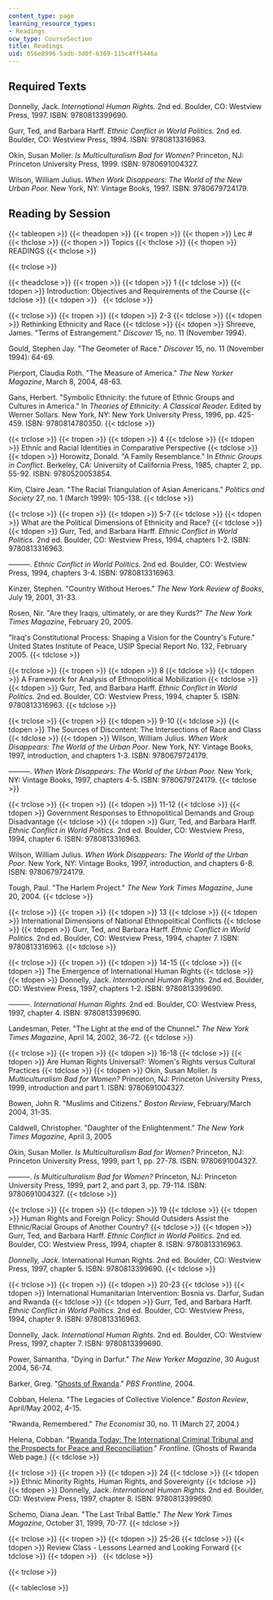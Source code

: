 ```yaml
---
content_type: page
learning_resource_types:
- Readings
ocw_type: CourseSection
title: Readings
uid: 056e8996-5adb-3d0f-6369-115c4ff5446a
---
```


Required Texts
--------------

Donnelly, Jack. _International Human Rights._ 2nd ed. Boulder, CO: Westview Press, 1997. ISBN: 9780813399690.

Gurr, Ted, and Barbara Harff. _Ethnic Conflict in World Politics._ 2nd ed. Boulder, CO: Westview Press, 1994. ISBN: 9780813316963.

Okin, Susan Moller. _Is Multiculturalism Bad for Women?_ Princeton, NJ: Princeton University Press, 1999. ISBN: 9780691004327.

Wilson, William Julius. _When Work Disappears: The World of the New Urban Poor._ New York, NY: Vintage Books, 1997. ISBN: 9780679724179.

Reading by Session
------------------

{{< tableopen >}}
{{< theadopen >}}
{{< tropen >}}
{{< thopen >}}
Lec #
{{< thclose >}}
{{< thopen >}}
Topics
{{< thclose >}}
{{< thopen >}}
READINGS
{{< thclose >}}

{{< trclose >}}

{{< theadclose >}}
{{< tropen >}}
{{< tdopen >}}
1
{{< tdclose >}}
{{< tdopen >}}
Introduction: Objectives and Requirements of the Course
{{< tdclose >}}
{{< tdopen >}}
 
{{< tdclose >}}

{{< trclose >}}
{{< tropen >}}
{{< tdopen >}}
2-3
{{< tdclose >}}
{{< tdopen >}}
Rethinking Ethnicity and Race
{{< tdclose >}}
{{< tdopen >}}
Shreeve, James. "Terms of Estrangement." _Discover_ 15, no. 11 (November 1994).  
  
Gould, Stephen Jay. "The Geometer of Race." _Discover_ 15, no. 11 (November 1994): 64-69.  
  
Pierport, Claudia Roth. "The Measure of America." _The New Yorker Magazine_, March 8, 2004, 48-63.  
  
Gans, Herbert. "Symbolic Ethnicity: the future of Ethnic Groups and Cultures in America." In _Theories of Ethnicity: A Classical Reader._ Edited by Werner Sollars. New York, NY: New York University Press, 1996, pp. 425-459. ISBN: 9780814780350.
{{< tdclose >}}

{{< trclose >}}
{{< tropen >}}
{{< tdopen >}}
4
{{< tdclose >}}
{{< tdopen >}}
Ethnic and Racial Identities in Comparative Perspective
{{< tdclose >}}
{{< tdopen >}}
Horowitz, Donald. "A Family Resemblance." In _Ethnic Groups in Conflict_. Berkeley, CA: University of California Press, 1985, chapter 2, pp. 55-92. ISBN: 9780520053854.  
  
Kim, Claire Jean. "The Racial Triangulation of Asian Americans." _Politics and Society_ 27, no. 1 (March 1999): 105-138.
{{< tdclose >}}

{{< trclose >}}
{{< tropen >}}
{{< tdopen >}}
5-7
{{< tdclose >}}
{{< tdopen >}}
What are the Political Dimensions of Ethnicity and Race?
{{< tdclose >}}
{{< tdopen >}}
Gurr, Ted, and Barbara Harff. _Ethnic Conflict in World Politics._ 2nd ed. Boulder, CO: Westview Press, 1994, chapters 1-2. ISBN: 9780813316963.  
  
———. _Ethnic Conflict in World Politics._ 2nd ed. Boulder, CO: Westview Press, 1994, chapters 3-4. ISBN: 9780813316963.  
  
Kinzer, Stephen. "Country Without Heroes." _The New York Review of Books_, July 19, 2001, 31-33.  
  
Rosen, Nir. "Are they Iraqis, ultimately, or are they Kurds?" _The New York Times Magazine_, February 20, 2005.  
  
"Iraq's Constitutional Process: Shaping a Vision for the Country's Future." United States Institute of Peace, USIP Special Report No. 132, February 2005.
{{< tdclose >}}

{{< trclose >}}
{{< tropen >}}
{{< tdopen >}}
8
{{< tdclose >}}
{{< tdopen >}}
A Framework for Analysis of Ethnopolitical Mobilization
{{< tdclose >}}
{{< tdopen >}}
Gurr, Ted, and Barbara Harff. _Ethnic Conflict in World Politics._ 2nd ed. Boulder, CO: Westview Press, 1994, chapter 5. ISBN: 9780813316963.
{{< tdclose >}}

{{< trclose >}}
{{< tropen >}}
{{< tdopen >}}
9-10
{{< tdclose >}}
{{< tdopen >}}
The Sources of Discontent: The Intersections of Race and Class
{{< tdclose >}}
{{< tdopen >}}
Wilson, William Julius. _When Work Disappears: The World of the Urban Poor_. New York, NY: Vintage Books, 1997, introduction, and chapters 1-3. ISBN: 9780679724179.  
  
———. _When Work Disappears: The World of the Urban Poor._ New York, NY: Vintage Books, 1997, chapters 4-5. ISBN: 9780679724179.
{{< tdclose >}}

{{< trclose >}}
{{< tropen >}}
{{< tdopen >}}
11-12
{{< tdclose >}}
{{< tdopen >}}
Government Responses to Ethnopolitical Demands and Group Disadvantage
{{< tdclose >}}
{{< tdopen >}}
Gurr, Ted, and Barbara Harff. _Ethnic Conflict in World Politics._ 2nd ed. Boulder, CO: Westview Press, 1994, chapter 6. ISBN: 9780813316963.  
  
Wilson, William Julius. _When Work Disappears: The World of the Urban Poor_. New York, NY: Vintage Books, 1997, introduction, and chapters 6-8. ISBN: 9780679724179.  
  
Tough, Paul. "The Harlem Project." _The New York Times Magazine_, June 20, 2004.
{{< tdclose >}}

{{< trclose >}}
{{< tropen >}}
{{< tdopen >}}
13
{{< tdclose >}}
{{< tdopen >}}
International Dimensions of National Ethnopolitical Conflicts
{{< tdclose >}}
{{< tdopen >}}
Gurr, Ted, and Barbara Harff. _Ethnic Conflict in World Politics._ 2nd ed. Boulder, CO: Westview Press, 1994, chapter 7. ISBN: 9780813316963.
{{< tdclose >}}

{{< trclose >}}
{{< tropen >}}
{{< tdopen >}}
14-15
{{< tdclose >}}
{{< tdopen >}}
The Emergence of International Human Rights
{{< tdclose >}}
{{< tdopen >}}
Donnelly, Jack. _International Human Rights._ 2nd ed. Boulder, CO: Westview Press, 1997, chapters 1-2. ISBN: 9780813399690.  
  
———. _International Human Rights._ 2nd ed. Boulder, CO: Westview Press, 1997, chapter 4. ISBN: 9780813399690.  
  
Landesman, Peter. "The Light at the end of the Chunnel." _The New York Times Magazine_, April 14, 2002, 36-72.
{{< tdclose >}}

{{< trclose >}}
{{< tropen >}}
{{< tdopen >}}
16-18
{{< tdclose >}}
{{< tdopen >}}
Are Human Rights Universal?: Women's Rights versus Cultural Practices
{{< tdclose >}}
{{< tdopen >}}
Okin, Susan Moller. _Is Multiculturalism Bad for Women?_ Princeton, NJ: Princeton University Press, 1999, introduction and part 1. ISBN: 9780691004327.  
  
Bowen, John R. "Muslims and Citizens." _Boston Review_, February/March 2004, 31-35.  
  
Caldwell, Christopher. "Daughter of the Enlightenment." _The New York Times Magazine_, April 3, 2005  
  
Okin, Susan Moller. _Is Multiculturalism Bad for Women?_ Princeton, NJ: Princeton University Press, 1999, part 1, pp. 27-78. ISBN: 9780691004327.  
  
———. _Is Multiculturalism Bad for Women?_ Princeton, NJ: Princeton University Press, 1999, part 2, and part 3, pp. 79-114. ISBN: 9780691004327.
{{< tdclose >}}

{{< trclose >}}
{{< tropen >}}
{{< tdopen >}}
19
{{< tdclose >}}
{{< tdopen >}}
Human Rights and Foreign Policy: Should Outsiders Assist the Ethnic/Racial Groups of Another Country?
{{< tdclose >}}
{{< tdopen >}}
Gurr, Ted, and Barbara Harff. _Ethnic Conflict in World Politics._ 2nd ed. Boulder, CO: Westview Press, 1994, chapter 8. ISBN: 9780813316963.  
  
_Donnelly, Jack._ International Human Rights. 2nd ed. Boulder, CO: Westview Press, 1997, chapter 5. ISBN: 9780813399690.
{{< tdclose >}}

{{< trclose >}}
{{< tropen >}}
{{< tdopen >}}
20-23
{{< tdclose >}}
{{< tdopen >}}
International Humanitarian Intervention: Bosnia vs. Darfur, Sudan and Rwanda
{{< tdclose >}}
{{< tdopen >}}
Gurr, Ted, and Barbara Harff. _Ethnic Conflict in World Politics._ 2nd ed. Boulder, CO: Westview Press, 1994, chapter 9. ISBN: 9780813316963.  
  
Donnelly, Jack. _International Human Rights._ 2nd ed. Boulder, CO: Westview Press, 1997, chapter 7. ISBN: 9780813399690.  
  
Power, Samantha. "Dying in Darfur." _The New Yorker Magazine_, 30 August 2004, 56-74.  
  
Barker, Greg. "[Ghosts of Rwanda](http://www.pbs.org/wgbh/pages/frontline/shows/ghosts/)." _PBS Frontline,_ 2004.  
  
Cobban, Helena. "The Legacies of Collective Violence." _Boston Review_, April/May 2002, 4-15.  
  
"Rwanda, Remembered." _The Economist_ 30, no. 11 (March 27, 2004.)  
  
Helena, Cobban. "[Rwanda Today: The International Criminal Tribunal and the Prospects for Peace and Reconciliation](http://www.pbs.org/wgbh/pages/frontline/shows/ghosts/today/)." _Frontline._ (Ghosts of Rwanda Web page.)
{{< tdclose >}}

{{< trclose >}}
{{< tropen >}}
{{< tdopen >}}
24
{{< tdclose >}}
{{< tdopen >}}
Ethnic Minority Rights, Human Rights, and Sovereignty
{{< tdclose >}}
{{< tdopen >}}
Donnelly, Jack. _International Human Rights_. 2nd ed. Boulder, CO: Westview Press, 1997, chapter 8. ISBN: 9780813399690.  
  
Schemo, Diana Jean. "The Last Tribal Battle." _The New York Times Magazine_, October 31, 1999, 70-77.
{{< tdclose >}}

{{< trclose >}}
{{< tropen >}}
{{< tdopen >}}
25-26
{{< tdclose >}}
{{< tdopen >}}
Review Class - Lessons Learned and Looking Forward
{{< tdclose >}}
{{< tdopen >}}
 
{{< tdclose >}}

{{< trclose >}}

{{< tableclose >}}